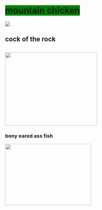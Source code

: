 <script>document.body.style.backgroundColor = "green";</script>
<head>
<style> 
body {
  background-image: url("https://media.istockphoto.com/vectors/dark-pattern-with-exotic-leaves-vector-id1209729476?k=20&m=1209729476&s=612x612&w=0&h=DVtIrJQDEkKOuc5AeApuSUhYLkrkdOguLGxq0wEFpkU=");
}
</style>
</head>
<h1><span style="background-color:green;">mountain chicken</span></h1>
<img src = "https://encrypted-tbn0.gstatic.com/images?q=tbn:ANd9GcR5dwlwvmXt7sdH6plUFXiM1UZSjBONletnSLlqVauTkCEh-C6vcHYypme2E--zTx8e1b8:https://upload.wikimedia.org/wikipedia/commons/d/db/Leptodactylus_fallax_%25281%2529.jpg&usqp=CAU">
<h2>cock of the rock<h2>
<img src = "https://animals.sandiegozoo.org/sites/default/files/2019-08/cock-of-the-rock5.jpg" height = 240 width =300>
<h3>bony eared ass fish</h3>
<img src = "https://fishesofaustralia.net.au/images/image/AcanthonusArmatus2NOAA.jpg" height = 200 width = 280 >
